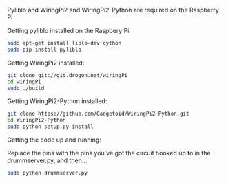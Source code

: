 Pyliblo and WiringPi2 and WiringPi2-Python are required on the Raspberry Pi

Getting pyliblo installed on the Raspbery Pi:

```bash
sudo apt-get install liblo-dev cython
sudo pip install pyliblo
```

Getting WiringPi2 installed:

```bash
git clone git://git.drogon.net/wiringPi
cd wiringPi
sudo ./build
```

Getting WiringPi2-Python installed:

```bash
git clone https://github.com/Gadgetoid/WiringPi2-Python.git
cd WiringPi2-Python
sudo python setup.py install
```

Getting the code up and running:

Replace the pins with the pins you've got the circuit hooked up to in the drummserver.py, and then...

```bash
sudo python drummserver.py
```